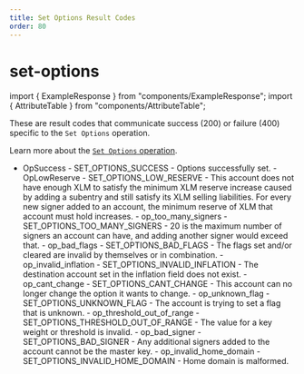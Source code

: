 ```yaml
---
title: Set Options Result Codes
order: 80
---
```


# set-options

import { ExampleResponse } from "components/ExampleResponse"; import { AttributeTable } from "components/AttributeTable";

These are result codes that communicate success \(200\) or failure \(400\) specific to the `Set Options` operation.

Learn more about the [`Set Options` operation](../../../../start/list-of-operations.md#set-options).

 - OpSuccess - SET\_OPTIONS\_SUCCESS - Options successfully set. - OpLowReserve - SET\_OPTIONS\_LOW\_RESERVE - This account does not have enough XLM to satisfy the minimum XLM reserve increase caused by adding a subentry and still satisfy its XLM selling liabilities. For every new signer added to an account, the minimum reserve of XLM that account must hold increases. - op\_too\_many\_signers - SET\_OPTIONS\_TOO\_MANY\_SIGNERS - 20 is the maximum number of signers an account can have, and adding another signer would exceed that. - op\_bad\_flags - SET\_OPTIONS\_BAD\_FLAGS - The flags set and/or cleared are invalid by themselves or in combination. - op\_invalid\_inflation - SET\_OPTIONS\_INVALID\_INFLATION - The destination account set in the inflation field does not exist. - op\_cant\_change - SET\_OPTIONS\_CANT\_CHANGE - This account can no longer change the option it wants to change. - op\_unknown\_flag - SET\_OPTIONS\_UNKNOWN\_FLAG - The account is trying to set a flag that is unknown. - op\_threshold\_out\_of\_range - SET\_OPTIONS\_THRESHOLD\_OUT\_OF\_RANGE - The value for a key weight or threshold is invalid. - op\_bad\_signer - SET\_OPTIONS\_BAD\_SIGNER - Any additional signers added to the account cannot be the master key. - op\_invalid\_home\_domain - SET\_OPTIONS\_INVALID\_HOME\_DOMAIN - Home domain is malformed.

